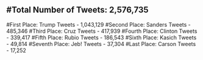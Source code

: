 #Total Number of Tweets: 2,576,735 
---
#First Place: Trump Tweets - 1,043,129
#Second Place: Sanders Tweets - 485,346
#Third Place: Cruz Tweets - 417,939
#Fourth Place: Clinton Tweets - 339,417
#Fifth Place: Rubio Tweets - 186,543
#Sixth Place: Kasich Tweets - 49,814
#Seventh Place: Jeb! Tweets - 37,304
#Last Place: Carson Tweets - 17,252
